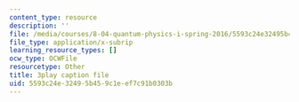 ```yaml
---
content_type: resource
description: ''
file: /media/courses/8-04-quantum-physics-i-spring-2016/5593c24e32495b459c1eef7c91b0303b_gMHkf-107Sw.vtt
file_type: application/x-subrip
learning_resource_types: []
ocw_type: OCWFile
resourcetype: Other
title: 3play caption file
uid: 5593c24e-3249-5b45-9c1e-ef7c91b0303b
---
```

